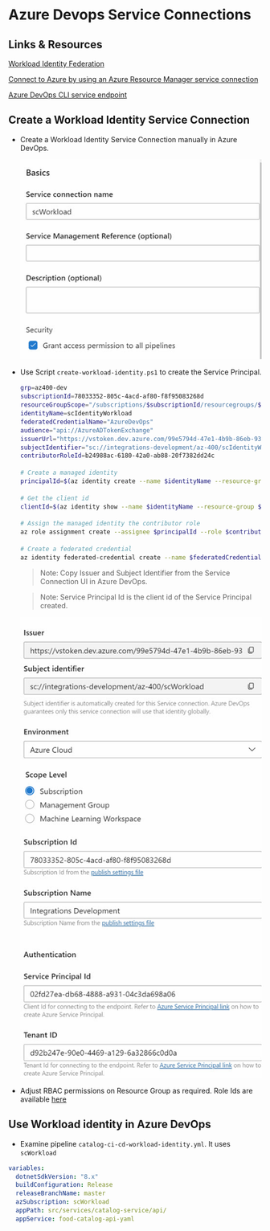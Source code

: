 # Azure Devops Service Connections

## Links & Resources

[Workload Identity Federation](https://learn.microsoft.com/en-us/entra/workload-id/workload-identity-federation)

[Connect to Azure by using an Azure Resource Manager service connection](https://learn.microsoft.com/en-us/azure/devops/pipelines/library/connect-to-azure?view=azure-devops)

[Azure DevOps CLI service endpoint](https://learn.microsoft.com/en-us/azure/devops/cli/service-endpoint?view=azure-devops)

## Create a Workload Identity Service Connection

- Create a Workload Identity Service Connection manually in Azure DevOps.

  ![create](_images/create.jpg)

- Use Script `create-workload-identity.ps1` to create the Service Principal.

  ```bash
  grp=az400-dev
  subscriptionId=78033352-805c-4acd-af80-f8f95083268d
  resourceGroupScope="/subscriptions/$subscriptionId/resourcegroups/$grp"
  identityName=scIdentityWorkload
  federatedCredentialName="AzureDevOps"
  audience="api://AzureADTokenExchange"
  issuerUrl="https://vstoken.dev.azure.com/99e5794d-47e1-4b9b-86eb-937aa20e4e11"
  subjectIdentifier="sc://integrations-development/az-400/scIdentityWorkload"
  contributorRoleId=b24988ac-6180-42a0-ab88-20f7382dd24c

  # Create a managed identity
  principalId=$(az identity create --name $identityName --resource-group $grp --query principalId -o tsv)

  # Get the client id
  clientId=$(az identity show --name $identityName --resource-group $grp --query clientId -o tsv)

  # Assign the managed identity the contributor role
  az role assignment create --assignee $principalId --role $contributorRoleId --scope $resourceGroupScope

  # Create a federated credential
  az identity federated-credential create --name $federatedCredentialName --identity-name $identityName --resource-group $grp --issuer $issuerUrl --subject $subjectIdentifier --audiences $audience
  ```

  > Note: Copy Issuer and Subject Identifier from the Service Connection UI in Azure DevOps.

  > Note: Service Principal Id is the client id of the Service Principal created.

  ![create](_images/create-details.jpg)

- Adjust RBAC permissions on Resource Group as required. Role Ids are available [here](https://learn.microsoft.com/en-us/azure/role-based-access-control/built-in-roles)

## Use Workload identity in Azure DevOps

- Examine pipeline `catalog-ci-cd-workload-identity.yml`. It uses `scWorkload`

```yaml
variables:
  dotnetSdkVersion: "8.x"
  buildConfiguration: Release
  releaseBranchName: master
  azSubscription: scWorkload
  appPath: src/services/catalog-service/api/
  appService: food-catalog-api-yaml
```
